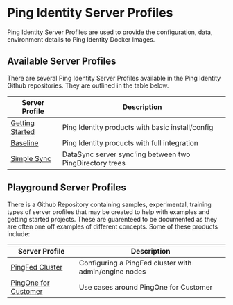 # Ping Identity Server Profiles
Ping Identity Server Profiles are used to provide the configuration, data, environment details to
Ping Identity Docker Images.

## Available Server Profiles
There are several Ping Identity Server Profiles available in the Ping Identity Github repositories.
They are outlined in the table below.

| Server Profile            | Description                                         |
|---------------------------|-----------------------------------------------------|
| [Getting Started](https://github.com/pingidentity/server-profile-pingidentity-getting-started)           | Ping Identity products with basic install/config | 
| [Baseline](https://github.com/pingidentity/server-profile-pingidentity-baseline)                  | Ping Identity procucts with full integration |
| [Simple Sync](https://github.com/pingidentity/server-profile-pingidentity-simple-sync)               | DataSync server sync'ing between two PingDirectory trees |

## Playground Server Profiles
There is a Github Repository containing samples, experimental, training types of server profiles that
may be created to help with examples and getting started projects.  These are guarenteed to be documented
as they are often one off examples of different concepts.  Some of these products include:

| Server Profile            | Description                                         |
|---------------------------|-----------------------------------------------------|
| [PingFed Cluster](https://github.com/pingidentity/server-profile-pingidentity-playground/tree/master/getting-started-pingfederate-cluster)           | Configuring a PingFed cluster with admin/engine nodes | 
| [PingOne for Customer](https://github.com/pingidentity/server-profile-pingidentity-playground/tree/master/pingone-cloud) | Use cases around PingOne for Customer |
